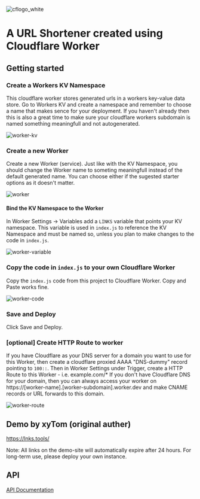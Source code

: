 ![cflogo_white][cflogo_white]
# A URL Shortener created using Cloudflare Worker


## Getting started
### Create a Workers KV Namespace

This cloudflare worker stores generated urls in a workers key-value data store. 
Go to Workers KV and create a namespace and remember to choose a name that makes sence for your deployment. If you haven't already then this is also a great time to make sure your cloudflare workers subdomain is named something meaningfull and not autogenerated. 

![worker-kv][worker-kv]

### Create a new Worker
Create a new Worker (service). Just like with the KV Namespace, you should change the Worker name to someting meaningfull instead of the default generated name. You can choose either if the sugested starter options as it doesn't matter.

![worker][worker]

#### Bind the KV Namespace to the Worker 

In Worker Settings -> Variables add a `LINKS` variable that points your KV namespace. This variable is used in `index.js` to reference the KV Namespace and must be named so, unless you plan to make changes to the code in `index.js`.

![worker-variable][worker-variable]

### Copy the code in `index.js` to your own Cloudflare Worker 

Copy the `index.js` code from this project to Cloudflare Worker. Copy and Paste works fine.

![worker-code][worker-code]

### Save and Deploy

Click Save and Deploy.

### [optional] Create HTTP Route to worker

If you have Cloudflare as your DNS server for a domain you want to use for this Worker, then create a  cloudflare proxied AAAA "DNS-dummy" record pointing to `100::`.
Then in Worker Settings under Trigger, create a HTTP Route to this Worker - i.e. example.com/*
If you don't have Cloudflare DNS for your domain, then you can always access your worker on https://[worker-name].[worker-subdomain].worker.dev and make CNAME records or URL forwards to this domain.

![worker-route][worker-route]

## Demo by xyTom (original auther)
https://lnks.tools/
 
Note: All links on the demo-site will automatically expire after 24 hours. For long-term use, please deploy your own instance.

## API

[API Documentation](API.md)

[cflogo_white]: https://duckduckgo.com/i/ad8bee9a.png
[worker-kv]: https://cdn.jsdelivr.net/npm/imst@0.0.4/20201205232805.png
[worker]: https://www.citizencider.com/wp-content/uploads/2019/01/placeholder.jpg
[worker-variable]: https://cdn.jsdelivr.net/npm/imst@0.0.4/20201205232704.png
[worker-code]: https://www.citizencider.com/wp-content/uploads/2019/01/placeholder.jpg
[worker-route]: https://www.citizencider.com/wp-content/uploads/2019/01/placeholder.jpg
